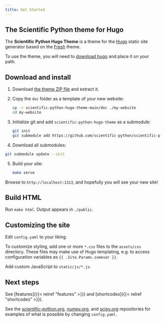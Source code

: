 ```yaml
---
title: Get Started
---
```


## The Scientific Python theme for Hugo

The **Scientific Python Hugo Theme** is a theme for the
[Hugo](https://gohugo.io) static site generator based on the
[Fresh](https://github.com/StefMa/hugo-fresh) theme.

To use the theme, you will need to
[download hugo](https://github.com/gohugoio/hugo/releases)
and place it on your path.

## Download and install

1. Download [the theme ZIP file](https://github.com/scientific-python/scientific-python-hugo-theme/archive/refs/heads/main.zip) and extract it.

2. Copy the `doc` folder as a template of your new website:

   ```sh
   cp -r scientific-python-hugo-theme-main/doc ./my-website
   cd my-website
   ```

3. Initialize git and add `scientific-python-hugo-theme` as a submodule:

   ```sh
   git init
   git submodule add https://github.com/scientific-python/scientific-python-hugo-theme themes/scientific-python-hugo-theme
   ```

4.  Download all submodules:

   ```sh
   git submodule update --init
   ```

5. Build your site:

   ```sh
   make serve
   ```

Browse to `http://localhost:1313`, and hopefully you will see your new site!

## Build HTML

Run `make html`.  Output appears in `./public`.

## Customizing the site

Edit `config.yaml` to your liking.

To customize styling, add one or more `*.css` files to the `assets/css` directory.
These files may make use of Hugo templating,
e.g. to access configuration variables as `{{ .Site.Params.somevar }}`.

Add custom JavaScript to `static/js/*.js`.

## Next steps

See [features]({{< relref "features" >}}) and [shortcodes]({{< relref "shortcodes" >}}).

See the
[scientific-python.org](https://github.com/scientific-python/scientific-python.org),
[numpy.org](https://github.com/numpy/numpy.org), and
[scipy.org](https://github.com/scipy/scipy.org) repositories for
examples of what is possible by changing `config.yaml`.
